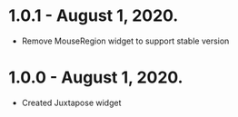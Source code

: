 # 1.0.1 - August 1, 2020.

* Remove MouseRegion widget to support stable version

# 1.0.0 - August 1, 2020.

* Created Juxtapose widget
